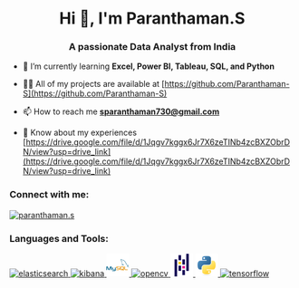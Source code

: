 <h1 align="center">Hi 👋, I'm Paranthaman.S</h1>
<h3 align="center">A passionate Data Analyst from India</h3>

- 🌱 I’m currently learning **Excel, Power BI, Tableau, SQL, and Python**

- 👨‍💻 All of my projects are available at [https://github.com/Paranthaman-S](https://github.com/Paranthaman-S)

- 📫 How to reach me **sparanthaman730@gmail.com**

- 📄 Know about my experiences [https://drive.google.com/file/d/1Jqgv7kggx6Jr7X6zeTINb4zcBXZObrDN/view?usp=drive_link](https://drive.google.com/file/d/1Jqgv7kggx6Jr7X6zeTINb4zcBXZObrDN/view?usp=drive_link)

<h3 align="left">Connect with me:</h3>
<p align="left">
<a href="https://linkedin.com/in/paranthaman.s" target="blank"><img align="center" src="https://raw.githubusercontent.com/rahuldkjain/github-profile-readme-generator/master/src/images/icons/Social/linked-in-alt.svg" alt="paranthaman.s" height="30" width="40" /></a>
</p>

<h3 align="left">Languages and Tools:</h3>
<p align="left"> <a href="https://www.elastic.co" target="_blank" rel="noreferrer"> <img src="https://www.vectorlogo.zone/logos/elastic/elastic-icon.svg" alt="elasticsearch" width="40" height="40"/> </a> <a href="https://www.elastic.co/kibana" target="_blank" rel="noreferrer"> <img src="https://www.vectorlogo.zone/logos/elasticco_kibana/elasticco_kibana-icon.svg" alt="kibana" width="40" height="40"/> </a> <a href="https://www.mysql.com/" target="_blank" rel="noreferrer"> <img src="https://raw.githubusercontent.com/devicons/devicon/master/icons/mysql/mysql-original-wordmark.svg" alt="mysql" width="40" height="40"/> </a> <a href="https://opencv.org/" target="_blank" rel="noreferrer"> <img src="https://www.vectorlogo.zone/logos/opencv/opencv-icon.svg" alt="opencv" width="40" height="40"/> </a> <a href="https://pandas.pydata.org/" target="_blank" rel="noreferrer"> <img src="https://raw.githubusercontent.com/devicons/devicon/2ae2a900d2f041da66e950e4d48052658d850630/icons/pandas/pandas-original.svg" alt="pandas" width="40" height="40"/> </a> <a href="https://www.python.org" target="_blank" rel="noreferrer"> <img src="https://raw.githubusercontent.com/devicons/devicon/master/icons/python/python-original.svg" alt="python" width="40" height="40"/> </a> <a href="https://www.tensorflow.org" target="_blank" rel="noreferrer"> <img src="https://www.vectorlogo.zone/logos/tensorflow/tensorflow-icon.svg" alt="tensorflow" width="40" height="40"/> </a> </p>
